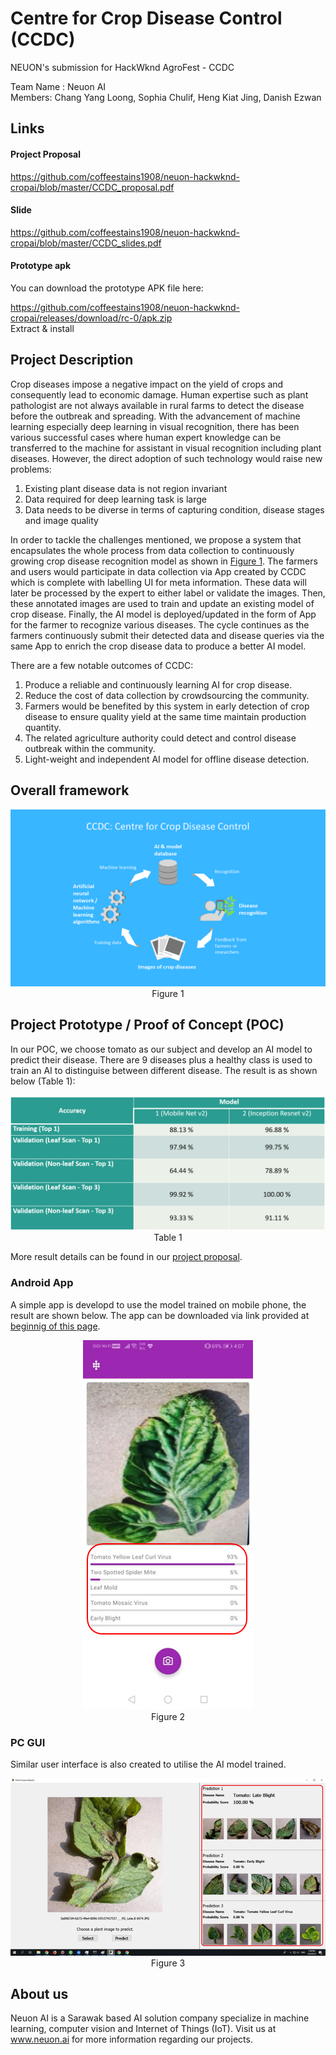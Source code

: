 # Centre for Crop Disease Control (CCDC)
NEUON's submission for HackWknd AgroFest - CCDC

Team Name : Neuon AI  
Members: Chang Yang Loong, Sophia Chulif, Heng Kiat Jing, Danish Ezwan

## Links

#### Project Proposal
https://github.com/coffeestains1908/neuon-hackwknd-cropai/blob/master/CCDC_proposal.pdf

#### Slide
https://github.com/coffeestains1908/neuon-hackwknd-cropai/blob/master/CCDC_slides.pdf

#### Prototype apk
You can download the prototype APK file here: 

https://github.com/coffeestains1908/neuon-hackwknd-cropai/releases/download/rc-0/apk.zip  
Extract & install  


## Project Description
Crop diseases impose a negative impact on the yield of crops and consequently lead to economic damage.
Human expertise such as plant pathologist are not always available in rural farms to detect the disease before the outbreak and spreading.
With the advancement of machine learning especially deep learning in visual recognition, there has been various successful cases where human expert knowledge can be transferred to the machine for assistant in visual recognition including plant diseases.
However, the direct adoption of such technology would raise new problems:
1. Existing plant disease data is not region invariant
2. Data required for deep learning task is large
3. Data needs to be diverse in terms of capturing condition, disease stages and image quality
 
In order to tackle the challenges mentioned, we propose a system that encapsulates the whole process from data collection to continuously growing crop disease recognition model as shown in [Figure 1](https://github.com/coffeestains1908/neuon-hackwknd-cropai#overall-framework). The farmers and users would participate in data collection via App created by CCDC which is complete with labelling UI for meta information. These data will later be processed by the expert to either label or validate the images. Then, these annotated images are used to train and update an existing model of crop disease. Finally, the AI model is deployed/updated in the form of App for the farmer to recognize various diseases. The cycle continues as the farmers continuously submit their detected data and disease queries via the same App to enrich the crop disease data to produce a better AI model.
 
There are a few notable outcomes of CCDC:
1. Produce a reliable and continuously learning AI for crop disease.
2. Reduce the cost of data collection by crowdsourcing the community.
3. Farmers would be benefited by this system in early detection of crop disease to ensure quality yield at the same time maintain production quantity.
4. The related agriculture authority could detect and control disease outbreak within the community.
5. Light-weight and independent AI model for offline disease detection.


## Overall framework
<p align="center">
  <img src="ccdc_workflow_v2.png"><br />
  Figure 1
</p>

## Project Prototype / Proof of Concept (POC)
In our POC, we choose tomato as our subject and develop an AI model to predict their disease. There are 9 diseases plus a healthy class is used to train an AI to distinguise between different disease. The result is as shown below (Table 1):
<p align="center">
  <img src="quantitative_result.png" width="600"><br />
  Table 1
</p>

More result details can be found in our [project proposal](https://github.com/coffeestains1908/neuon-hackwknd-cropai#project-proposal).

### Android App
A simple app is developd to use the model trained on mobile phone, the result are shown below. The app can be downloaded via link provided at [beginnig of this page](https://github.com/coffeestains1908/neuon-hackwknd-cropai/blob/master/README.md#prototype-apk).
<p align="center">
  <img src="cropAi_android.png"><br />
  Figure 2
</p>

### PC GUI
Similar user interface is also created to utilise the AI model trained.
<p align="center">
  <img src="cropAI_PC.png"><br />
  Figure 3
</p>

## About us
Neuon AI is a Sarawak based AI solution company specialize in machine learning, computer vision and Internet of Things (IoT). Visit us at www.neuon.ai for more information regarding our projects.
